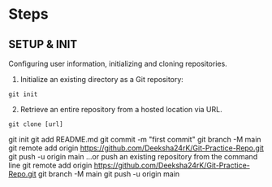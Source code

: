 # Steps

## SETUP & INIT

Configuring user information, initializing and cloning repositories.

1. Initialize an existing directory as a Git repository:

```
git init
```

2. Retrieve an entire repository from a hosted location via URL.

```
git clone [url]
```

git init
git add README.md
git commit -m "first commit"
git branch -M main
git remote add origin https://github.com/Deeksha24rK/Git-Practice-Repo.git
git push -u origin main
…or push an existing repository from the command line
git remote add origin https://github.com/Deeksha24rK/Git-Practice-Repo.git
git branch -M main
git push -u origin main
